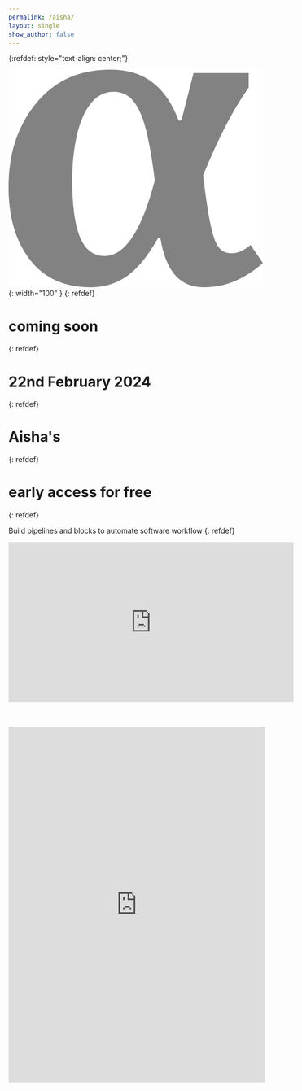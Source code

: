 ```yaml
---
permalink: /aisha/
layout: single
show_author: false
---
```


{:refdef: style="text-align: center;"}

![aisha logo](/assets/images/products/aisha.png){: width="100" }
{: refdef}

# coming soon
{: refdef}

# 22nd February 2024
{: refdef}

# Aisha's
{: refdef}

# early access for free
{: refdef}


Build pipelines and blocks to automate software workflow
{: refdef}

<iframe width="560" height="315" src="https://youtu.be/jw9J_Ds74o0?si=pIJ3VsHQgn3gmtmw" title="YouTube video player" frameborder="0" allow="accelerometer; autoplay; clipboard-write; encrypted-media; gyroscope; picture-in-picture; web-share" allowfullscreen></iframe>

&nbsp;

<iframe src="https://docs.google.com/forms/d/e/1FAIpQLSdVAGUyvnnkI_GTPhGiCIa4wSa-5tMh8EeDS34GmfS5pZMAcQ/viewform?embedded=true" frameborder="0" height="700" marginheight="0" marginwidth="0" style="position: relative; width: 100%">Loading…</iframe>

